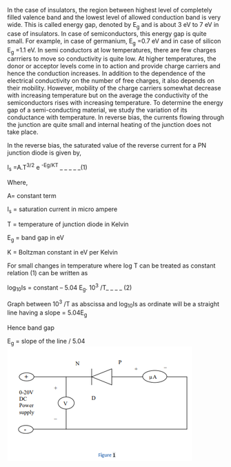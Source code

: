 In the case of insulators, the region between highest level of completely filled valence band and the lowest level of allowed conduction band is very wide. This is called energy gap, denoted by E<sub>g</sub> and is about 3 eV to 7 eV in case of insulators. In case of semiconductors, this energy gap is quite small. For example, in case of germanium, E<sub>g</sub> =0.7 eV and in case of silicon E<sub>g</sub> =1.1 eV. In semi conductors at low temperatures, there are few charges carrriers to move so conductivity is quite low. At higher temperatures, the donor or acceptor levels come in to action and provide charge carriers and hence the conduction increases. In addition to the dependence of the electrical conductivity on the number of free charges, it also depends on their mobility. However, mobility of the charge carriers somewhat decrease with increasing temperature but on the average the conductivity of the semiconductors rises with increasing temperature. To determine the energy gap of a semi-conducting material, we study the variation of its conductance with temperature. In reverse bias, the currents flowing through the junction are quite small and internal heating of the junction does not take place.   

In the reverse bias, the saturated value of the reverse current for a PN junction diode is given by, 

I<sub>s</sub> =A.T<sup>3/2</sup> e <sup>-Eg/KT</sup> _ _ _ _ _(1)  

Where,  

A= constant term 

I<sub>s</sub> = saturation current in micro ampere  

T = temperature of junction diode in Kelvin  

E<sub>g</sub> = band gap in eV  

K = Boltzman constant in eV per Kelvin  

For small changes in temperature where log T can be treated as constant relation (1) can be written as  

log<sub>10</sub>Is = constant – 5.04 E<sub>g</sub>. 10<sup>3</sup> /T_ _ _ _ (2) 

Graph between 10<sup>3</sup> /T as abscissa and log<sub>10</sub>Is as ordinate will be a straight line having a slope = 5.04E<sub>g</sub>  


Hence band gap  

E<sub>g</sub> = slope of the line / 5.04  <br>
<img src="images/fig2.PNG">
